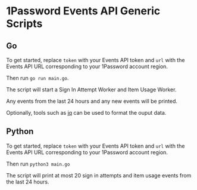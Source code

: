 # 1Password Events API Generic Scripts

## Go

To get started, replace `token` with your Events API token and `url` with the Events API URL corresponding to your 1Password account region.

Then run `go run main.go`.

The script will start a Sign In Attempt Worker and Item Usage Worker.

Any events from the last 24 hours and any new events will be printed.

Optionally, tools such as [jq](https://stedolan.github.io/jq/) can be used to format the ouput data.

## Python

To get started, replace `token` with your Events API token and `url` with the Events API URL corresponding to your 1Password account region.

Then run `python3 main.go`

The script will print at most 20 sign in attempts and item usage events from the last 24 hours.
